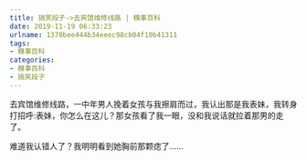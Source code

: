 ```yaml
---
title: 搞笑段子->去宾馆维修线路 | 糗事百科
date: 2019-11-19 06:33:23
urlname: 1370bee444b34eeec98cb04f10b41311
tags: 
- 糗事百科
categories:
- 糗事百科
- 搞笑段子
---
```

去宾馆维修线路，一中年男人挽着女孩与我擦肩而过，我认出那是我表妹，我转身打招呼:表妹，你怎么在这儿？那女孩看了我一眼，没和我说话就拉着那男的走了。

难道我认错人了？我明明看到她胸前那颗痣了……


